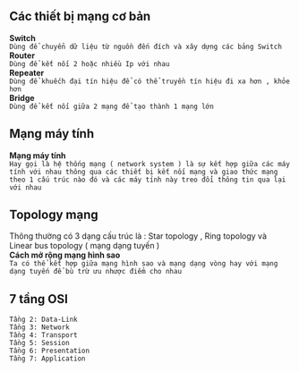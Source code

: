 ﻿## Các thiết bị mạng cơ bản  
**Switch**  
``` Dùng để chuyển dữ liệu từ nguồn đến đích và xây dựng các bảng Switch ```  
**Router**  
``` Dùng để kết nối 2 hoặc nhiều Ip với nhau ```  
**Repeater**  
``` Dùng để khuếch đại tín hiệu để có thể truyền tín hiệu đi xa hơn , khỏe hơn ```  
**Bridge**  
``` Dùng để kết nối giữa 2 mạng để tạo thành 1 mạng lớn ```  

## Mạng máy tính  
**Mạng máy tính**  
``` Hay gọi là hệ thống mạng ( network system ) là sự kết hợp giữa các máy tính với nhau thông qua các thiết bị kết nối mạng và giao thức mạng theo 1 cấu trúc nào đó và các máy tính này treo đổi thông tin qua lại với nhau ```  
## Topology mạng  
Thông thường có 3 dạng cấu trúc là : Star topology , Ring topology và Linear bus topology ( mạng dạng tuyến )  
**Cách mở rộng mạng hình sao**  
``` Ta có thể kết hợp giữa mạng hình sao và mạng dạng vòng hay với mạng dạng tuyến để bù trừ ưu nhược điểm cho nhau ```  
## 7 tầng OSI  
``` Tầng 1: Physical  
Tầng 2: Data-Link  
Tầng 3: Network  
Tầng 4: Transport  
Tầng 5: Session  
Tầng 6: Presentation  
Tầng 7: Application  
```
